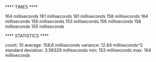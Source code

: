 **** TIMES ****

164 milliseconds
161 milliseconds
161 milliseconds
158 milliseconds
164 milliseconds
156 milliseconds
153 milliseconds
156 milliseconds
158 milliseconds
155 milliseconds

**** STATISTICS ****

count: 10
average: 158.6 milliseconds
variance: 12.84 milliseconds^2
standard deviation: 3.58329 milliseconds
min: 153 milliseconds
max: 164 milliseconds
